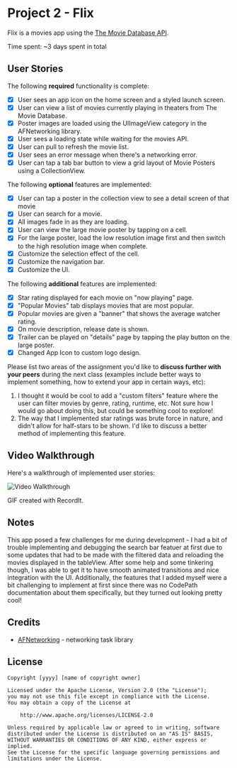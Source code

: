 # Project 2 - Flix

Flix  is a movies app using the [The Movie Database API](http://docs.themoviedb.apiary.io/#).

Time spent: ~3 days spent in total

## User Stories

The following **required** functionality is complete:

- [x] User sees an app icon on the home screen and a styled launch screen.
- [x] User can view a list of movies currently playing in theaters from The Movie Database.
- [x] Poster images are loaded using the UIImageView category in the AFNetworking library.
- [x] User sees a loading state while waiting for the movies API.
- [x] User can pull to refresh the movie list.
- [x] User sees an error message when there's a networking error.
- [x] User can tap a tab bar button to view a grid layout of Movie Posters using a CollectionView.

The following **optional** features are implemented:

- [x] User can tap a poster in the collection view to see a detail screen of that movie
- [x] User can search for a movie.
- [x] All images fade in as they are loading.
- [x] User can view the large movie poster by tapping on a cell.
- [x] For the large poster, load the low resolution image first and then switch to the high resolution image when complete.
- [x] Customize the selection effect of the cell.
- [x] Customize the navigation bar.
- [x] Customize the UI.

The following **additional** features are implemented:

- [x] Star rating displayed for each movie on "now playing" page.
- [x] "Popular Movies" tab displays movies that are most popular.
- [x] Popular movies are given a "banner" that shows the average watcher rating.
- [x] On movie description, release date is shown.
- [x] Trailer can be played on "details" page by tapping the play button on the large poster.
- [x] Changed App Icon to custom logo design.

Please list two areas of the assignment you'd like to **discuss further with your peers** during the next class (examples include better ways to implement something, how to extend your app in certain ways, etc):

1. I thought it would be cool to add a "custom filters" feature where the user can filter movies by genre, rating, runtime, etc. Not sure how I would go about doing this, but could be something cool to explore!
2. The way that I implemented star ratings was brute force in nature, and didn't allow for half-stars to be shown. I'd like to discuss a better method of implementing this feature.

## Video Walkthrough

Here's a walkthrough of implemented user stories:

<img src='http://g.recordit.co/kNNxOx4RQ9.gif' title='Video Walkthrough' width='' alt='Video Walkthrough' />

GIF created with RecordIt.

## Notes

This app posed a few challenges for me during development - I had a bit of trouble implementing and debugging the search bar featuer at first due to some updates that had to be made with the filtered data and reloading the movies displayed in the tableView. After some help and some tinkering though, I was able to get it to have smooth animated transitions and nice integration with the UI. Additionally, the features that I added myself were a bit challenging to implement at first since there was no CodePath documentation about them specifically, but they turned out looking pretty cool!

## Credits

- [AFNetworking](https://github.com/AFNetworking/AFNetworking) - networking task library

## License

    Copyright [yyyy] [name of copyright owner]

    Licensed under the Apache License, Version 2.0 (the "License");
    you may not use this file except in compliance with the License.
    You may obtain a copy of the License at

        http://www.apache.org/licenses/LICENSE-2.0

    Unless required by applicable law or agreed to in writing, software
    distributed under the License is distributed on an "AS IS" BASIS,
    WITHOUT WARRANTIES OR CONDITIONS OF ANY KIND, either express or implied.
    See the License for the specific language governing permissions and
    limitations under the License.
